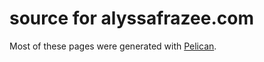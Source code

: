 source for alyssafrazee.com
===========================

Most of these pages were generated with [Pelican](http://blog.getpelican.com/).


